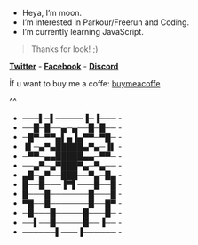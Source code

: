 * Heya, I’m moon.
* I’m interested in Parkour/Freerun and Coding.
* I’m currently learning JavaScript.
> Thanks for look! ;)

**[Twitter](https://twitter.com/mo0ned23)** -
**[Facebook](https://www.facebook.com/profile.php?id=100076505124626)** -
**[Discord](https://discords.com/bio/p/moonsilence)**

İf u want to buy me a coffe: [buymeacoffe](https://www.buymeacoffee.com/mooned)

^^

- ───▌─▌─────▐─▐─── -
- ──█─█──▄─▄──█─█── -
- ─█▀─▀▀▄▌▄▐▄▀▀─▀█─ -
- ▐▌─▄▀▄█████▄▀▄─▐▌ -
- ─▀▀─▄▄█████▄▄─▀▀─ -
- ──▄▀─▄▀███▀▄─▀▄── -
- ▄█─▄▀──███──▀▄─█▄ -
- █──█───▐▀▌───█──█ -
- █───█───────█───█ -
- ▀█──█───────█──█▀ -
- ─█───█─────█───█─ -
- ──▌──█─────█──▐── -
- ──────▌───▐────── -
